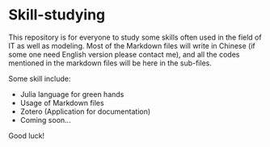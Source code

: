 # Skill-studying

This repository is for everyone to study some skills often used in the field of IT as well as modeling. Most of the Markdown files will write in Chinese (if some one need English version please contact me), and all the codes mentioned in the markdown files will be here in the sub-files. 

Some skill include:

- Julia language for green hands
- Usage of Markdown files
- Zotero (Application for documentation)
- Coming soon...

Good luck!

